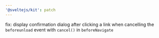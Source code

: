 ```yaml
---
'@sveltejs/kit': patch
---
```


fix: display confirmation dialog after clicking a link when cancelling the `beforeunload` event with `cancel()` in `beforeNavigate`
